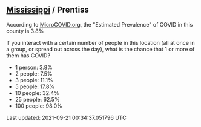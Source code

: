 
## [Mississippi](/united-states/mississippi) / Prentiss

According to [MicroCOVID.org](http://microcovid.org),
the "Estimated Prevalence" of COVID in this county is 3.8%

If you interact with a certain number of people in this location
(all at once in a group, or spread out across the day), what is the chance that
1 or more of them has COVID?

- 1 person: 3.8%
- 2 people: 7.5%
- 3 people: 11.1%
- 5 people: 17.8%
- 10 people: 32.4%
- 25 people: 62.5%
- 100 people: 98.0%

Last updated: 2021-09-21 00:34:37.051796 UTC
